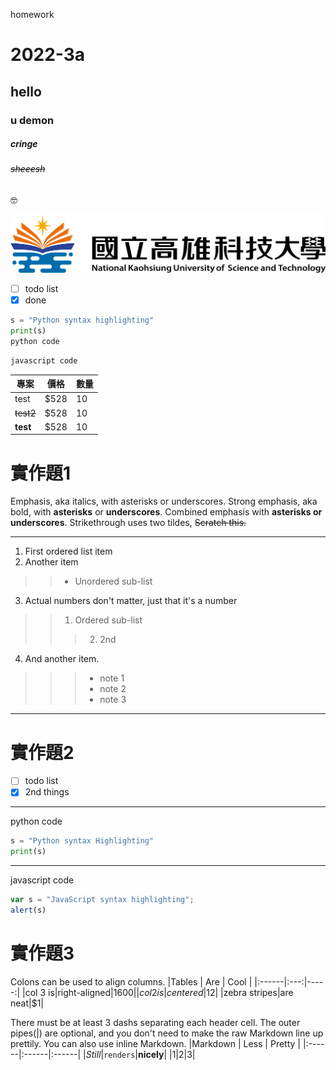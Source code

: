 
homework
# 2022-3a
## hello
### **u demon**
##### *cringe*
###### ~~sheeesh~~

🤓

![NKUST](182513897.png)

- [ ] todo list
- [x] done
```python
s = "Python syntax highlighting"
print(s)
python code
```
```JavaScript
javascript code
```

| 專案        | 價格   |  數量  |
| --------   |  -------- | -------- |
|test        |$528     |10|
|~~test2~~     |$528     |10|
|**test**        |$528     |10|


# 實作題1

Emphasis, aka italics, with asterisks or underscores.
Strong emphasis, aka bold, with **asterisks** or **underscores**.
Combined emphasis with **asterisks or underscores**.
Strikethrough uses two tildes, ~~Scratch this.~~

-------
1. First ordered list item
2. Another item
>> * Unordered sub-list
3. Actual numbers don't matter, just that it's a number
>> 1. Ordered sub-list
>>> 2. 2nd 
4. And another item.
>>> * note 1
>>> * note 2
>>> * note 3
 
 ------
# 實作題2

- [ ] todo list
- [X] 2nd things

-------
python code
```python
s = "Python syntax Highlighting"
print(s)
```
------
javascript code
```js
var s = "JavaScript syntax highlighting";
alert(s)
```
# 實作題3

Colons can be used to align columns.
|Tables | Are | Cool |
|:------|:---:|-----:|
|col 3 is|right-aligned|$1600|
|col 2 is|centered|$12|
|zebra stripes|are neat|$1|

There must be at least 3 dashs separating each header cell.
The outer pipes(|) are optional, and you don't need to make the
raw Markdown line up prettily. You can also use inline Markdown.
|Markdown | Less | Pretty |
|:------|:------|:------|
|*Still*|`renders`|**nicely**|
|1|2|3|
